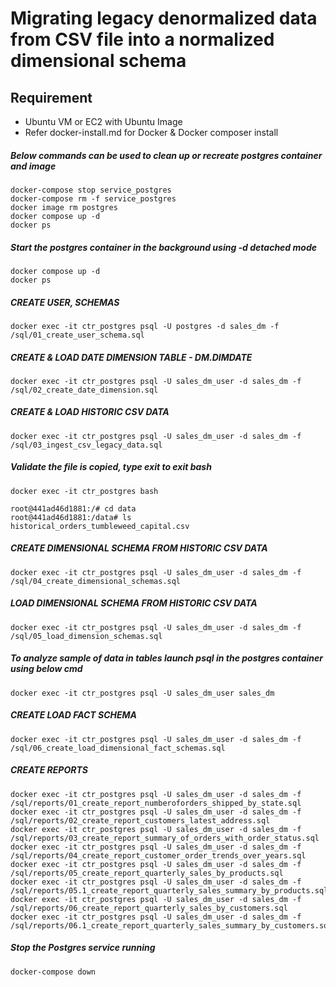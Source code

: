 # Migrating legacy denormalized data from CSV file into a normalized dimensional schema 

## Requirement
- Ubuntu VM or EC2 with Ubuntu Image
- Refer docker-install.md for Docker & Docker composer install


##### Below commands can be used to clean up or recreate postgres container and image
```
docker-compose stop service_postgres
docker-compose rm -f service_postgres
docker image rm postgres
docker compose up -d
docker ps
```

##### Start the postgres container in the background using -d detached mode
```
docker compose up -d
docker ps
```

#####  CREATE USER, SCHEMAS
```
docker exec -it ctr_postgres psql -U postgres -d sales_dm -f /sql/01_create_user_schema.sql
```

##### CREATE & LOAD DATE DIMENSION TABLE - DM.DIMDATE
```
docker exec -it ctr_postgres psql -U sales_dm_user -d sales_dm -f /sql/02_create_date_dimension.sql
```

##### CREATE & LOAD HISTORIC CSV DATA
```
docker exec -it ctr_postgres psql -U sales_dm_user -d sales_dm -f /sql/03_ingest_csv_legacy_data.sql
```

##### Validate the file is copied, type exit to exit bash
```
docker exec -it ctr_postgres bash

root@441ad46d1881:/# cd data
root@441ad46d1881:/data# ls
historical_orders_tumbleweed_capital.csv
```

#####  CREATE DIMENSIONAL SCHEMA FROM HISTORIC CSV DATA
```
docker exec -it ctr_postgres psql -U sales_dm_user -d sales_dm -f /sql/04_create_dimensional_schemas.sql
```

##### LOAD DIMENSIONAL SCHEMA FROM HISTORIC CSV DATA
```
docker exec -it ctr_postgres psql -U sales_dm_user -d sales_dm -f /sql/05_load_dimension_schemas.sql
```

##### To analyze sample of data in tables launch psql in the postgres container using below cmd
```
docker exec -it ctr_postgres psql -U sales_dm_user sales_dm
```

##### CREATE LOAD FACT SCHEMA
```
docker exec -it ctr_postgres psql -U sales_dm_user -d sales_dm -f /sql/06_create_load_dimensional_fact_schemas.sql
```

##### CREATE REPORTS
```
docker exec -it ctr_postgres psql -U sales_dm_user -d sales_dm -f /sql/reports/01_create_report_numberoforders_shipped_by_state.sql
docker exec -it ctr_postgres psql -U sales_dm_user -d sales_dm -f /sql/reports/02_create_report_customers_latest_address.sql
docker exec -it ctr_postgres psql -U sales_dm_user -d sales_dm -f /sql/reports/03_create_report_summary_of_orders_with_order_status.sql
docker exec -it ctr_postgres psql -U sales_dm_user -d sales_dm -f /sql/reports/04_create_report_customer_order_trends_over_years.sql
docker exec -it ctr_postgres psql -U sales_dm_user -d sales_dm -f /sql/reports/05_create_report_quarterly_sales_by_products.sql
docker exec -it ctr_postgres psql -U sales_dm_user -d sales_dm -f /sql/reports/05.1_create_report_quarterly_sales_summary_by_products.sql
docker exec -it ctr_postgres psql -U sales_dm_user -d sales_dm -f /sql/reports/06_create_report_quarterly_sales_by_customers.sql
docker exec -it ctr_postgres psql -U sales_dm_user -d sales_dm -f /sql/reports/06.1_create_report_quarterly_sales_summary_by_customers.sql
```


##### Stop the Postgres service running
```
docker-compose down
```
